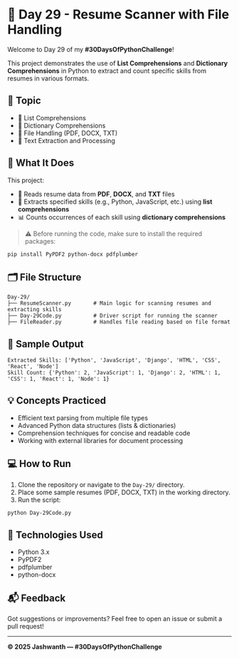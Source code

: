 # 🧩 Day 29 - Resume Scanner with File Handling

Welcome to Day 29 of my **#30DaysOfPythonChallenge**!

This project demonstrates the use of **List Comprehensions** and **Dictionary Comprehensions** in Python to extract and count specific skills from resumes in various formats.

## 📌 Topic

- 🔹 List Comprehensions  
- 🔹 Dictionary Comprehensions  
- 🔹 File Handling (PDF, DOCX, TXT)  
- 🔹 Text Extraction and Processing

## 🔧 What It Does

This project:

- 📄 Reads resume data from **PDF**, **DOCX**, and **TXT** files  
- 🧠 Extracts specified skills (e.g., Python, JavaScript, etc.) using **list comprehensions**  
- 📊 Counts occurrences of each skill using **dictionary comprehensions**

> ⚠️ Before running the code, make sure to install the required packages:

```bash
pip install PyPDF2 python-docx pdfplumber
```

## 🗂️ File Structure

```
Day-29/
├── ResumeScanner.py       # Main logic for scanning resumes and extracting skills
├── Day-29Code.py          # Driver script for running the scanner
├── FileReader.py          # Handles file reading based on file format
```

## 🧪 Sample Output

```
Extracted Skills: ['Python', 'JavaScript', 'Django', 'HTML', 'CSS', 'React', 'Node']
Skill Count: {'Python': 2, 'JavaScript': 1, 'Django': 2, 'HTML': 1, 'CSS': 1, 'React': 1, 'Node': 1}
```

## 💡 Concepts Practiced

- Efficient text parsing from multiple file types  
- Advanced Python data structures (lists & dictionaries)  
- Comprehension techniques for concise and readable code  
- Working with external libraries for document processing

## 💻 How to Run

1. Clone the repository or navigate to the `Day-29/` directory.  
2. Place some sample resumes (PDF, DOCX, TXT) in the working directory.  
3. Run the script:

```bash
python Day-29Code.py
```

## 🚀 Technologies Used

- Python 3.x  
- PyPDF2  
- pdfplumber  
- python-docx

## 📬 Feedback

Got suggestions or improvements? Feel free to open an issue or submit a pull request!

---

**© 2025 Jashwanth — #30DaysOfPythonChallenge**
